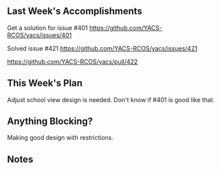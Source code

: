 ## Last Week's Accomplishments

Get a solution for issue #401 https://github.com/YACS-RCOS/yacs/issues/401

Solved issue #421 https://github.com/YACS-RCOS/yacs/issues/421

https://github.com/YACS-RCOS/yacs/pull/422

    
## This Week's Plan

Adjust school view design is needed. Don't know if #401 is good like that.


## Anything Blocking?

Making good design with restrictions.

## Notes



